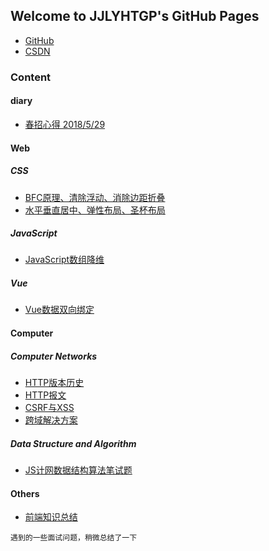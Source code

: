 ## Welcome to JJLYHTGP's GitHub Pages

- [GitHub](https://github.com/JJLYHTGP/JJLYHTGP.github.io)
- [CSDN](https://me.csdn.net/qq_33291740)

### Content
#### diary

- [春招心得 2018/5/29](https://github.com/JJLYHTGP/JJLYHTGP.github.io/blob/master/diary/2018.2-2018.5%E6%98%A5%E6%8B%9B%E5%BF%83%E5%BE%97.md)

#### Web
##### CSS

- [BFC原理、清除浮动、消除边距折叠](https://github.com/JJLYHTGP/JJLYHTGP.github.io/blob/master/Web/CSS/BFC%E5%8E%9F%E7%90%86%E3%80%81%E6%B8%85%E9%99%A4%E6%B5%AE%E5%8A%A8%E3%80%81%E6%B6%88%E9%99%A4%E8%BE%B9%E8%B7%9D%E6%8A%98%E5%8F%A0.md)
- [水平垂直居中、弹性布局、圣杯布局](https://github.com/JJLYHTGP/JJLYHTGP.github.io/blob/master/Web/CSS/%E6%B0%B4%E5%B9%B3%E5%9E%82%E7%9B%B4%E5%B1%85%E4%B8%AD%E3%80%81%E5%BC%B9%E6%80%A7%E5%B8%83%E5%B1%80%E3%80%81%E5%9C%A3%E6%9D%AF%E5%B8%83%E5%B1%80.md)

##### JavaScript

- [JavaScript数组降维](https://github.com/JJLYHTGP/JJLYHTGP.github.io/blob/master/Web/JavaScript/JavaScript%E6%95%B0%E7%BB%84%E9%99%8D%E7%BB%B4.md)

##### Vue

- [Vue数据双向绑定](https://github.com/JJLYHTGP/JJLYHTGP.github.io/blob/master/Web/Vue/%5BVue%5D%E6%95%B0%E6%8D%AE%E5%8F%8C%E5%90%91%E7%BB%91%E5%AE%9A.md)

#### Computer

##### Computer Networks

- [HTTP版本历史](https://github.com/JJLYHTGP/JJLYHTGP.github.io/blob/master/Computer/Computer%20Networks/HTTP/HTTP%E7%89%88%E6%9C%AC%E5%8E%86%E5%8F%B2.md)
- [HTTP报文](https://github.com/JJLYHTGP/JJLYHTGP.github.io/blob/master/Computer/Computer%20Networks/HTTP/HTTP%E6%8A%A5%E6%96%87.md)
- [CSRF与XSS](https://github.com/JJLYHTGP/JJLYHTGP.github.io/blob/master/Computer/Computer%20Networks/CSRF%EF%BC%88%E8%B7%A8%E7%AB%99%E8%AF%B7%E6%B1%82%E4%BC%AA%E9%80%A0%EF%BC%89%E5%92%8CXSS%EF%BC%88%E8%B7%A8%E7%AB%99%E8%84%9A%E6%9C%AC%E6%94%BB%E5%87%BB%EF%BC%89.md)
- [跨域解决方案](https://github.com/JJLYHTGP/JJLYHTGP.github.io/blob/master/Computer/Computer%20Networks/%E8%B7%A8%E5%9F%9F%E8%A7%A3%E5%86%B3%E6%96%B9%E6%A1%88.md)

##### Data Structure and Algorithm

- [JS计网数据结构算法笔试题](https://github.com/JJLYHTGP/JJLYHTGP.github.io/blob/master/Computer/Data%20Structure%20and%20Algorithm/%5BJS%5D%5B%E8%AE%A1%E7%BD%91%5D%5B%E6%95%B0%E6%8D%AE%E7%BB%93%E6%9E%84%5D%5B%E7%AE%97%E6%B3%95%5D%E7%AC%94%E8%AF%95%E9%A2%98.md)

#### Others

- [前端知识总结](https://github.com/JJLYHTGP/JJLYHTGP.github.io/blob/master/Web/%E5%89%8D%E7%AB%AF%E7%9F%A5%E8%AF%86%E6%80%BB%E7%BB%93.md)

```
遇到的一些面试问题，稍微总结了一下
```

